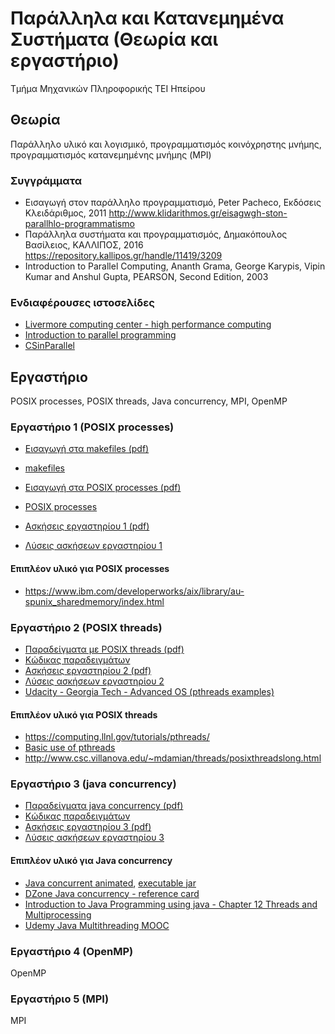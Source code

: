 # Παράλληλα και Κατανεμημένα Συστήματα (Θεωρία και εργαστήριο)

Τμήμα Μηχανικών Πληροφορικής ΤΕΙ Ηπείρου

## Θεωρία

Παράλληλο υλικό και λογισμικό, προγραμματισμός κοινόχρηστης μνήμης, προγραμματισμός κατανεμημένης μνήμης (MPI) 
### Συγγράμματα

* Εισαγωγή στον παράλληλο προγραμματισμό, Peter Pacheco, Εκδόσεις Κλειδάριθμος, 2011 <http://www.klidarithmos.gr/eisagwgh-ston-parallhlo-programmatismo>
* Παράλληλα συστήματα και προγραμματισμός, Δημακόπουλος Βασίλειος, ΚΑΛΛΙΠΟΣ, 2016 <https://repository.kallipos.gr/handle/11419/3209>
* Introduction to Parallel Computing, Ananth Grama, George Karypis, Vipin Kumar and Anshul Gupta, PEARSON, Second Edition, 2003

### Ενδιαφέρουσες ιστοσελίδες

* [Livermore computing center - high performance computing](https://hpc.llnl.gov/training/tutorials)
* [Introduction to parallel programming](https://computing.llnl.gov/tutorials/parallel_comp/)
* [CSinParallel](https://csinparallel.org/index.html)

## Εργαστήριο

POSIX processes, POSIX threads, Java concurrency, MPI, OpenMP

### Εργαστήριο 1 (POSIX processes)

* [Εισαγωγή στα makefiles (pdf)](./docs/00.makefiles.pdf)
* [makefiles](./lab00/README.md)

* [Εισαγωγή στα POSIX processes (pdf)](./docs/01.POSIX%20processes.pdf)
* [POSIX processes](./lab01/README.md)
* [Ασκήσεις εργαστηρίου 1 (pdf)](./docs/02.ΑΣΚΗΣΕΙΣ%20ΕΡΓΑΣΤΗΡΙΟΥ%201%20(POSIX%20PROCESSES).pdf)
* [Λύσεις ασκήσεων εργαστηρίου 1](./lab01x/README.md)

#### Επιπλέον υλικό για POSIX processes

* <https://www.ibm.com/developerworks/aix/library/au-spunix_sharedmemory/index.html>

### Εργαστήριο 2 (POSIX threads)

* [Παραδείγματα με POSIX threads (pdf)](./docs/03.POSIX%20threads.pdf)
* [Κώδικας παραδειγμάτων](./lab02/README.md)
* [Ασκήσεις εργαστηρίου 2 (pdf)](./docs/04.ΑΣΚΗΣΕΙΣ%20ΕΡΓΑΣΤΗΡΙΟΥ%202%20(POSIX%20THREADS).pdf)
* [Λύσεις ασκήσεων εργαστηρίου 2](./lab02x/README.md)
* [Udacity - Georgia Tech - Advanced OS (pthreads examples)](./lab02gt/README.md)

#### Επιπλέον υλικό για POSIX threads

* <https://computing.llnl.gov/tutorials/pthreads/>
* [Basic use of pthreads](https://www.ibm.com/developerworks/library/l-pthred/index.html)
* <http://www.csc.villanova.edu/~mdamian/threads/posixthreadslong.html>

### Εργαστήριο 3 (java concurrency)

* [Παραδείγματα java concurrency (pdf)](./docs/05.JAVA%20CONCURRENCY.pdf)
* [Κώδικας παραδειγμάτων](./lab03/README.md)
* [Ασκήσεις εργαστηρίου 3 (pdf)](./docs/04.ΑΣΚΗΣΕΙΣ%20ΕΡΓΑΣΤΗΡΙΟΥ%203%20(JAVA%20CONCURRENCY).pdf)
* [Λύσεις ασκήσεων εργαστηρίου 3](./lab03x/README.md)

#### Επιπλέον υλικό για Java concurrency

* [Java concurrent animated](http://www.jconcurrent.com/), [executable jar](./lab03ca/javaConcurrentAnimated.jar)
* [DZone Java concurrency - reference card](https://dzone.com/refcardz/core-java-concurrency) 
* [Introduction to Java Programming using java - Chapter 12 Threads and Multiprocessing](http://math.hws.edu/javanotes/c12/index.html)
* [Udemy Java Multithreading MOOC](https://www.udemy.com/java-multithreading/)

### Εργαστήριο 4 (OpenMP)

OpenMP

### Εργαστήριο 5 (MPI)

MPI

<!-- Δημιουργία όλων των εκτελέσιμων

```bash
bash makeall.sh
```

Διαγραφή όλων των εκτελέσιμων

```bash
bash makeall.sh clean
``` -->
